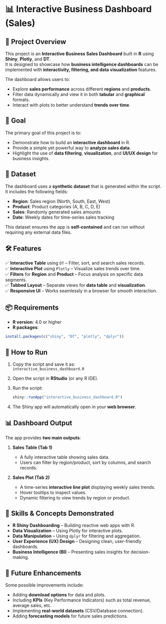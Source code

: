 # 📊 Interactive Business Dashboard (Sales)

## 📌 Project Overview
This project is an **Interactive Business Sales Dashboard** built in **R** using **Shiny**, **Plotly**, and **DT**.  
It is designed to showcase how **business intelligence dashboards** can be implemented with **interactivity, filtering, and data visualization** features.  

The dashboard allows users to:
- Explore **sales performance** across different **regions** and **products**.
- Filter data dynamically and view it in both **tabular** and **graphical** formats.
- Interact with plots to better understand **trends over time**.



## 🎯 Goal
The primary goal of this project is to:
- Demonstrate how to build an **interactive dashboard** in R.
- Provide a simple yet powerful way to **analyze sales data**.
- Highlight the use of **data filtering**, **visualization**, and **UI/UX design** for business insights.



## 📂 Dataset
The dashboard uses a **synthetic dataset** that is generated within the script.  
It includes the following fields:

- **Region**: Sales region (North, South, East, West)  
- **Product**: Product categories (A, B, C, D, E)  
- **Sales**: Randomly generated sales amounts  
- **Date**: Weekly dates for time-series sales tracking  

This dataset ensures the app is **self-contained** and can run without requiring any external data files.



## 🛠 Features
✅ **Interactive Table** using `DT` – Filter, sort, and search sales records.  
✅ **Interactive Plot** using `Plotly` – Visualize sales trends over time.  
✅ **Filters** for **Region** and **Product** – Focus analysis on specific data segments.  
✅ **Tabbed Layout** – Separate views for **data table** and **visualization**.  
✅ **Responsive UI** – Works seamlessly in a browser for smooth interaction.  



## 📦 Requirements
- **R version**: 4.0 or higher  
- **R packages**:  

```r
install.packages(c("shiny", "DT", "plotly", "dplyr"))
```



## 🚀 How to Run
1. Copy the script and save it as:  
   ```interactive_business_dashboard.R```

2. Open the script in **RStudio** (or any R IDE).  

3. Run the script:  
   ```r
   shiny::runApp("interactive_business_dashboard.R")
   ```

4. The Shiny app will automatically open in your **web browser**.  



## 📊 Dashboard Output
The app provides **two main outputs**:

1. **Sales Table (Tab 1)**  
   - A fully interactive table showing sales data.  
   - Users can filter by region/product, sort by columns, and search records.  

2. **Sales Plot (Tab 2)**  
   - A time-series **interactive line plot** displaying weekly sales trends.  
   - Hover tooltips to inspect values.  
   - Dynamic filtering to view trends by region or product.  



## 📌 Skills & Concepts Demonstrated
- **R Shiny Dashboarding** – Building reactive web apps with R.  
- **Data Visualization** – Using Plotly for interactive plots.  
- **Data Manipulation** – Using `dplyr` for filtering and aggregation.  
- **User Experience (UX) Design** – Designing clean, user-friendly dashboards.  
- **Business Intelligence (BI)** – Presenting sales insights for decision-making.  



## 🔮 Future Enhancements
Some possible improvements include:
- Adding **download options** for data and plots.  
- Including **KPIs** (Key Performance Indicators) such as total revenue, average sales, etc.  
- Implementing **real-world datasets** (CSV/Database connection).  
- Adding **forecasting models** for future sales predictions.  
